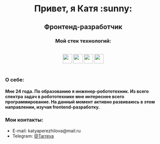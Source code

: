 <h1 align="center">
    Привет, я Катя :sunny:
</h1>
<h2 align="center">
    Фронтенд-разработчик
</h2>
<h3 align="center">Мой стек технологий:</h3> &nbsp;
<div align="center">
    <img src="https://img.shields.io/badge/JavaScript-000?style=for-the-badge&logo=javascript&logoColor=F7DF1E" display: inline-block height="30" />
    <img src="https://img.shields.io/badge/React-000?style=for-the-badge&logo=react&logoColor=61DAFB" display: inline-block height="30" />
    <img src="https://img.shields.io/badge/HTML-000?style=for-the-badge&logo=html5&logoColor=red" display: inline-block height="30" />
    <img src="https://img.shields.io/badge/CSS-000?&style=for-the-badge&logo=css3&logoColor=blue" display: inline-block height="30" />
</div> &nbsp;
<h3>О себе:</h3>
<h4>Мне 24 года. По образованию я инженер-робототехник. Из всего спектра задач в робототехнике мне интереснее всего программирование. На данный момент активно развиваюсь в этом направлении, изучая frontend-разработку.</h4>
<h3>Мои контакты:</h3>
<ul>
    <li>E-mail: katyaperezhilova@mail.ru</li>
    <li>Telegram: <a href="https://t.me/Tarreya" target="_blank">@Tarreya</a></li>
</ul>